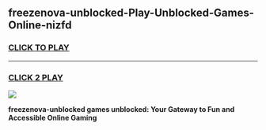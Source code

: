 
## freezenova-unblocked-Play-Unblocked-Games-Online-nizfd
<h3>
<a href="https://premium76.site?title=freezenova-unblocked&ref=25A">CLICK TO PLAY</a></h3>
<hr>

<h3>
<a href="https://premium76.site?title=freezenova-unblocked&ref=25A">CLICK 2 PLAY</a>
  
</h3>

<a href="https://premium76.site?title=freezenova-unblocked&ref=25A"><img src="https://clearcache.store/games.png"></a>


**freezenova-unblocked games unblocked: Your Gateway to Fun and Accessible Online Gaming**
